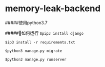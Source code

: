# memory-leak-backend

#####使用python3.7

#####如何运行
`$pip3 install django`

`$ip3 install -r requirements.txt`

`$python3 manage.py migrate`

`$python3 manage.py runserver`